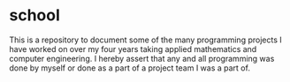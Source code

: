 # school
This is a repository to document some of the many programming projects I have worked on over my four years taking applied mathematics and computer engineering. I hereby assert that any and all programming was done by myself or done as a part of a project team I was a part of.
